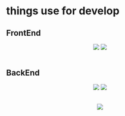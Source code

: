 <div>
  <div>
    <h1>things use for develop</h1>
    <div>
      <h2>FrontEnd</h2>
      <div align="center">
        <img src="https://img.shields.io/badge/`?label=JavaScript&labelColor=F7DF1E&style=flat&logo=JavaScript&logoColor=white">
        <img src="https://img.shields.io/badge/2.6-333?style=flat&logo=Vue.js&logoColor=white&label=Vue.js&labelColor=4FC08D&link=https://vuejs.org/">
      </div>
    </div>
    <br />
    <div>
      <h2>BackEnd</h2>
      <div align="center">
        <img src="https://img.shields.io/badge/flask-000000?style=flat&logo=flask&logoColor=white">
        <img src="https://img.shields.io/badge/FastAPI-009688?style=flat&logo=FastAPI&logoColor=white">
      </div>
    </div>
  </div>
  <br />
  <br />
  <div align="center">
    <img src="https://github-readme-stats.vercel.app/api?username=ParkDyel&show_icons=true&theme=highcontrast">
  </div>
</div>

